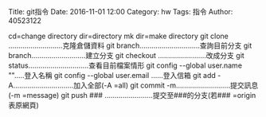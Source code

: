 Title: git指令
Date: 2016-11-01 12:00
Category: hw
Tags: 指令
Author: 40523122



<!-- PELICAN_END_SUMMARY -->
cd=change directory 
dir=directory 
mk dir=make directory 
git clone ...........................克隆倉儲資料 
git branch..............................查詢目前分支 
git branch...........................建立分支 
git checkout ........................改成分支 
git status..............................查看目前檔案情形 
git config --global user.name "".....登入名稱 
git config --global user.email ......登入信箱 
git add -A..............................加入全部(-A =all) 
git commit -m...........................提交訊息(-m =message) 
git push ### ........................提交至###的分支(若### =origin 表原網頁)